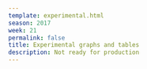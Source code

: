 ```yaml
---
template: experimental.html
season: 2017
week: 21
permalink: false
title: Experimental graphs and tables
description: Not ready for production
---
```



